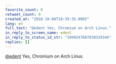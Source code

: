 ```yaml
---
favorite_count: 0
retweet_count: 0
created_at: "2018-10-08T10:39:35.000Z"
lang: en
full_text: "@edent Yes, Chromium on Arch Linux."
in_reply_to_screen_name: edent
in_reply_to_status_id_str: "1049247687030329344"
replies: []
---
```


[@edent](https://twitter.com/edent) Yes, Chromium on Arch Linux.
